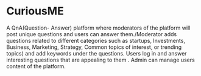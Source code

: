 # CuriousME
A QnA(Question- Answer) platform where  moderators of the platform will post unique questions and users can answer them./Moderator adds questions related to different categories such as startups, Investments, Business, Marketing, Strategy, Common topics of interest, or trending topics) and add keywords under the questions. Users log in and answer interesting questions that are appealing to them . Admin can manage users  content of the platform.



